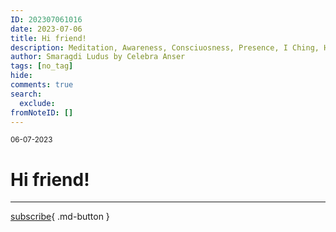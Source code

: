 ```yaml
---
ID: 202307061016
date: 2023-07-06
title: Hi friend!
description: Meditation, Awareness, Consciuosness, Presence, I Ching, Hexagram, Synchronicity, Psychology, Carl Gustav Jung, Tao, Zen, Buddhism, Alchemy, Religion, Spirituality, Self, Ego, Shadow, Individuation Process, Koan, Notes, Obsidian, Zettelkasten.
author: Smaragdi Ludus by Celebra Anser
tags: [no_tag]
hide:
comments: true
search:
  exclude:
fromNoteID: []  
---
```


<small>06-07-2023</small>
# Hi friend!



---
[subscribe](https://forms.gle/81QTtwV9HiRb8o3y6){ .md-button } 
